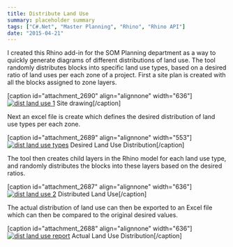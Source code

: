 ```yaml
---
title: Distribute Land Use
summary: placeholder summary
tags: ["C#.Net", "Master Planning", "Rhino", "Rhino API"]
date: "2015-04-21"
---
```


I created this Rhino add-in for the SOM Planning department as a way to quickly generate diagrams of different distributions of land use. The tool randomly distributes blocks into specific land use types, based on a desired ratio of land uses per each zone of a project. First a site plan is created with all the blocks assigned to zone layers.

\[caption id="attachment_2690" align="alignnone" width="636"\][![dist land use 1](http://www.ericanastas.com/wp-content/uploads/2015/04/dist-land-use-1-636x318.png)](dist-land-use-1.png) Site drawing\[/caption\]

Next an excel file is create which defines the desired distribution of land use types per each zone.

\[caption id="attachment_2689" align="alignnone" width="553"\][![dist land use types](dist-land-use-types.png)](http://www.ericanastas.com/wp-content/uploads/2015/04/dist-land-use-types.png) Desired Land Use Distribution\[/caption\]

The tool then creates child layers in the Rhino model for each land use type, and randomly distributes the blocks into these layers based on the desired ratios.

\[caption id="attachment_2687" align="alignnone" width="636"\][![dist land use 2](http://www.ericanastas.com/wp-content/uploads/2015/04/dist-land-use-2-636x316.png)](dist-land-use-2.png) Distributed Land Use\[/caption\]

The actual distribution of land use can then be exported to an Excel file which can then be compared to the original desired values.

\[caption id="attachment_2688" align="alignnone" width="636"\][![dist land use report](http://www.ericanastas.com/wp-content/uploads/2015/04/dist-land-use-report-636x456.png)](dist-land-use-report.png) Actual Land Use Distribution\[/caption\]

